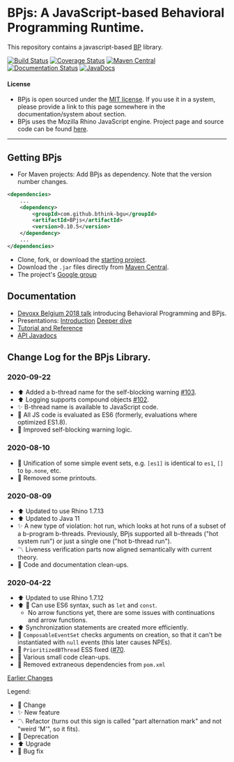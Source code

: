 # BPjs: A JavaScript-based Behavioral Programming Runtime.

This repository contains a javascript-based [BP](http://www.b-prog.org) library.

[![Build Status](https://travis-ci.org/bThink-BGU/BPjs.svg?branch=master)](https://travis-ci.org/bThink-BGU/BPjs)
[![Coverage Status](https://coveralls.io/repos/github/bThink-BGU/BPjs/badge.svg?branch=master)](https://coveralls.io/github/bThink-BGU/BPjs?branch=master)
[![Maven Central](https://maven-badges.herokuapp.com/maven-central/com.github.bthink-bgu/BPjs/badge.png?style-plastic)](https://repo.maven.apache.org/maven2/com/github/bthink-bgu/BPjs/)
[![Documentation Status](http://readthedocs.org/projects/bpjs/badge/?version=master)](http://bpjs.readthedocs.io/en/master/)
[![JavaDocs](https://img.shields.io/badge/javadocs-browse-green.svg)](http://www.javadoc.io/doc/com.github.bthink-bgu/BPjs/)

#### License
* BPjs is open sourced under the [MIT license](http://www.opensource.org/licenses/mit-license.php). If you use it in a system, please provide
a link to this page somewhere in the documentation/system about section.
* BPjs uses the Mozilla Rhino JavaScript engine. Project page and source code can be found [here](https://developer.mozilla.org/en-US/docs/Mozilla/Projects/Rhino).

---

## Getting BPjs
* For Maven projects: Add BPjs as dependency. Note that the version number changes.

````xml
<dependencies>
    ...
    <dependency>
        <groupId>com.github.bthink-bgu</groupId>
        <artifactId>BPjs</artifactId>
        <version>0.10.5</version>
    </dependency>
    ...
</dependencies>
````

* Clone, fork, or download the [starting project](https://github.com/bThink-BGU/SampleBPjsProject).
* Download the `.jar` files directly from [Maven Central](https://repo.maven.apache.org/maven2/com/github/bthink-bgu/BPjs/).
* The project's [Google group](https://groups.google.com/forum/#!forum/bpjs)

## Documentation

* [Devoxx Belgium 2018 talk](https://www.youtube.com/watch?v=PW8VdWA0UcA) introducing Behavioral Programming and BPjs.
* Presentations: [Introduction](https://www.slideshare.net/MichaelBarSinai/introducing-bpjs-web)
                 [Deeper dive](https://www.slideshare.net/MichaelBarSinai/deep-dive-into-bpjs)
* [Tutorial and Reference](http://bpjs.readthedocs.io/en/develop/)
* [API Javadocs](http://www.javadoc.io/doc/com.github.bthink-bgu/BPjs/)

## Change Log for the BPjs Library.

### 2020-09-22
* :arrow_up: Added a b-thread name for the self-blocking warning [#103](https://github.com/bThink-BGU/BPjs/issues/103).
* :arrow_up: Logging supports compound objects [#102](https://github.com/bThink-BGU/BPjs/issues/102).
* :sparkles: B-thread name is available to JavaScript code.
* :bug: All JS code is evaluated as ES6 (formerly, evaluations where optimized ES1.8).
* :bug: Improved self-blocking warning logic.

### 2020-08-10
* :put_litter_in_its_place: Unification of some simple event sets, e.g. `[es1]` is identical to `es1`, `[]` to `bp.none`, etc.
* :put_litter_in_its_place: Removed some printouts.

### 2020-08-09
* :arrow_up: Updated to use Rhino 1.7.13
* :arrow_up: Updated to Java 11
* :sparkles: A new type of violation: hot run, which looks at hot runs of a subset of a b-program b-threads. 
    Previously, BPjs supported all b-threads ("hot system run") or just a single one ("hot b-thread run").
* :part_alternation_mark: Liveness verification parts now aligned semantically with current theory.
* :put_litter_in_its_place: Code and documentation clean-ups.

### 2020-04-22
* :arrow_up: Updated to use Rhino 1.7.12
* :arrow_up: :tada: Can use ES6 syntax, such as `let` and `const`.
    * No arrow functions yet, there are some issues with continuations and arrow functions.
* :arrow_up: Synchronization statements are created more efficiently.
* :bug: `ComposableEventSet` checks arguments on creation, so that it can't be instantiated with `null` events (this later causes NPEs).
* :bug: `PrioritizedBThread` ESS fixed ([#70](https://github.com/bThink-BGU/BPjs/issues/70).
* :put_litter_in_its_place: Various small code clean-ups.
* :put_litter_in_its_place: Removed extraneous dependencies from `pom.xml`

[Earlier Changes](changelog-2019.md)

Legend:
* :arrows_counterclockwise: Change
* :sparkles: New feature
* :part_alternation_mark: Refactor (turns out this sign is called "part alternation mark" and not "weird 'M'", so it fits).
* :put_litter_in_its_place: Deprecation
* :arrow_up: Upgrade
* :bug: Bug fix
